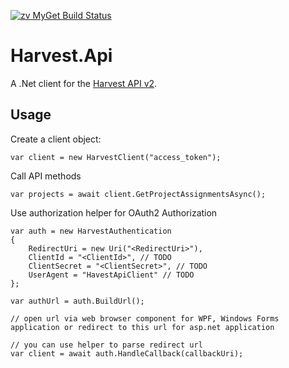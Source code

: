 [![zv MyGet Build Status](https://www.myget.org/BuildSource/Badge/zv?identifier=3b4888a9-f4db-434e-baac-7b3518d0f7af)](https://www.myget.org/)

# Harvest.Api

A .Net client for the [Harvest API v2][0].

Usage
-----
Create a client object:

    var client = new HarvestClient("access_token");

Call API methods

    var projects = await client.GetProjectAssignmentsAsync();
    
Use authorization helper for OAuth2 Authorization
    
    var auth = new HarvestAuthentication
    {
        RedirectUri = new Uri("<RedirectUri>"),
        ClientId = "<ClientId>", // TODO
        ClientSecret = "<ClientSecret>", // TODO
        UserAgent = "HavestApiClient" // TODO
    };
    
    var authUrl = auth.BuildUrl();
    
    // open url via web browser component for WPF, Windows Forms application or redirect to this url for asp.net application

    // you can use helper to parse redirect url 
    var client = await auth.HandleCallback(callbackUri);
    

[0]:https://help.getharvest.com/api-v2/
